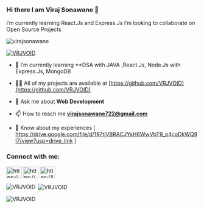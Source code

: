 ### Hi there I am Viraj Sonawane 👋
 I’m currently learning React.Js and Express.Js
 I’m looking to collaborate on Open Source Projects
<!--
**VRJVOID/VRJVOID** is a ✨ _special_ ✨ repository because its `README.md` (this file) appears on your GitHub profile.

Here are some ideas to get you started:

- 🔭 I’m currently working on ...
- 🌱 I’m currently learning ...
- 👯 I’m looking to collaborate on ...
- 🤔 I’m looking for help with ...
- 💬 Ask me about ...
- 📫 How to reach me: ...
- 😄 Pronouns: ...
- ⚡ Fun fact: ...
-->


<p align="left"> <img src="https://komarev.com/ghpvc/?username=virajsonawane&label=Profile%20views&color=0e75b6&style=flat" alt="virajsonawane" /> </p>

<p align="left"> <a href="https://github.com/ryo-ma/github-profile-trophy"><img src="https://github-profile-trophy.vercel.app/?username=VRJVOID" alt="VRJVOID" /></a> </p>

- 🌱 I’m currently learning **DSA with JAVA ,React.Js, Node.Js with Express.Js, MongoDB

- 👨‍💻 All of my projects are available at [https://github.com/VRJVOID](https://github.com/VRJVOID)

- 💬 Ask me about **Web Development**

- 📫 How to reach me **virajsonawane722@gmail.com**

- 📄 Know about my experiences [ https://drive.google.com/file/d/197tjVBRACJYsH6WwVbT9_o4coDkWQ9l7/view?usp=drive_link ]

<h3 align="left">Connect with me:</h3>
<p align="left">
<a href="https://www.linkedin.com/in/viraj-sonawane-ba22a3203/" target="blank"><img align="center" src="https://raw.githubusercontent.com/rahuldkjain/github-profile-readme-generator/master/src/images/icons/Social/linked-in-alt.svg" alt="https://www.linkedin.com/in/viraj-sonawane-ba22a3203/" height="30" width="40" /></a>
<a href="https://instagram.com/https://www.instagram.com/void__42/" target="blank"><img align="center" src="https://raw.githubusercontent.com/rahuldkjain/github-profile-readme-generator/master/src/images/icons/Social/instagram.svg" alt="https://www.instagram.com/void__42/" height="30" width="40" /></a>
<a href="https://www.leetcode.com/https://leetcode.com/void46/" target="blank"><img align="center" src="https://raw.githubusercontent.com/rahuldkjain/github-profile-readme-generator/master/src/images/icons/Social/leet-code.svg" alt="https://leetcode.com/void46/" height="30" width="40" /></a>
</p>

<p><img align="left" src="https://github-readme-stats.vercel.app/api/top-langs?username=VRJVOID&show_icons=true&locale=en&layout=compact" alt="VRJVOID" /></p>

<p>&nbsp;<img align="center" src="https://github-readme-stats.vercel.app/api?username=VRJVOID&show_icons=true&locale=en" alt="VRJVOID" /></p>

<p><img align="center" src="https://github-readme-streak-stats.herokuapp.com/?user=VRJVOID&" alt="VRJVOID" /></p>
